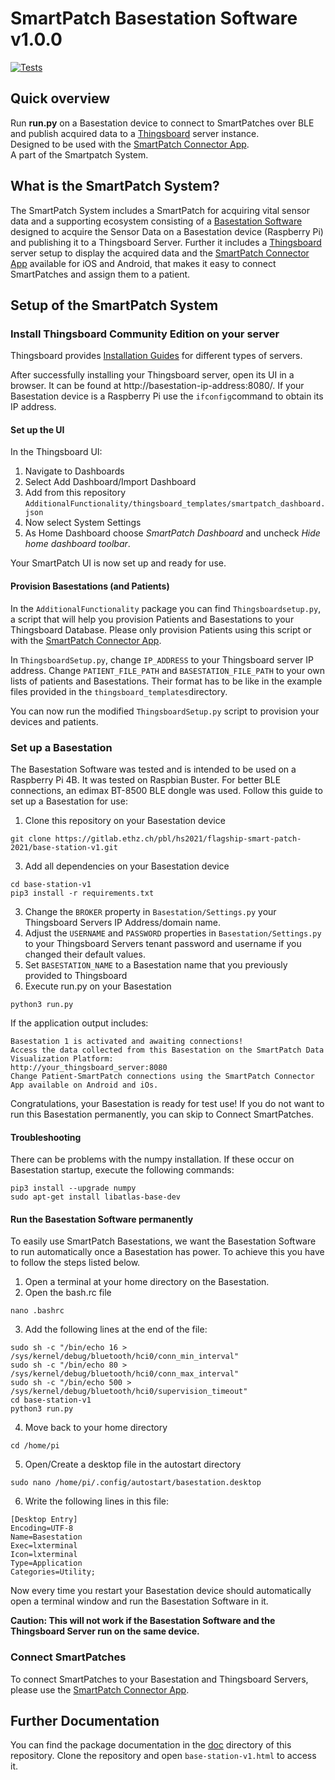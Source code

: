 # SmartPatch Basestation Software v1.0.0

[![Tests](https://img.shields.io/github/workflow/status/cyrillknecht/smartpatch_basestation_software/Pytest/main?label=tests&logo=github&style=flat-square)](https://github.com/cyrillknecht/smartpatch_basestation_software/actions/workflows/pytest.yml)


## Quick overview
Run **run.py** on a Basestation device to connect to SmartPatches over BLE
and publish acquired data to a [Thingsboard](https://thingsboard.io/) server instance.  
Designed to be used with the 
[SmartPatch Connector App](https://gitlab.ethz.ch/pbl/hs2021/flagship-smart-patch-2021/connector-app-v1).  
A part of the Smartpatch System.

## What is the SmartPatch System?
The SmartPatch System includes a SmartPatch for acquiring vital sensor data and a supporting ecosystem consisting of a 
[Basestation Software](https://gitlab.ethz.ch/pbl/hs2021/flagship-smart-patch-2021/base-station-v1) 
designed to acquire the Sensor Data on a Basestation device (Raspberry Pi) and publishing it to a Thingsboard Server.
Further it includes a [Thingsboard](https://thingsboard.io/) server setup to display the acquired data and the 
[SmartPatch Connector App](https://gitlab.ethz.ch/pbl/hs2021/flagship-smart-patch-2021/connector-app-v1) 
available for iOS and Android, that makes it easy to connect SmartPatches and assign them to a patient.

## Setup of the SmartPatch System

### Install Thingsboard Community Edition on your server

Thingsboard provides [Installation Guides](https://thingsboard.io/docs/user-guide/install/installation-options/)
for different types of servers.

After successfully installing your Thingsboard server, open its UI in a browser.
It can be found at http://basestation-ip-address:8080/.
If your Basestation device is a Raspberry Pi use the `ifconfig`command to obtain its IP address.

#### Set up the UI

In the Thingsboard UI:

1. Navigate to Dashboards
2. Select Add Dashboard/Import Dashboard
3. Add from this repository `AdditionalFunctionality/thingsboard_templates/smartpatch_dashboard.json`
4. Now select System Settings
5. As Home Dashboard choose *SmartPatch Dashboard* and uncheck *Hide home dashboard toolbar*.

Your SmartPatch UI is now set up and ready for use.

#### Provision Basestations (and Patients)

In the `AdditionalFunctionality` package you can find `Thingsboardsetup.py`,
a script that will help you provision Patients and Basestations to your Thingsboard Database.
Please only provision Patients using this script or with the 
[SmartPatch Connector App](https://gitlab.ethz.ch/pbl/hs2021/flagship-smart-patch-2021/connector-app-v1).

In `ThingsboardSetup.py`, change `IP_ADDRESS` to your Thingsboard server IP address.
Change `PATIENT_FILE_PATH` and `BASESTATION_FILE_PATH` to your own lists of patients and Basestations.
Their format has to be like in the example files provided in the `thingsboard_templates`directory.

You can now run the modified `ThingsboardSetup.py` script to provision your devices and patients.

### Set up a Basestation

The Basestation Software was tested and is intended to be used on a Raspberry Pi 4B. It was tested on Raspbian Buster. 
For better BLE connections, an edimax BT-8500 BLE dongle was used.
Follow this guide to set up a Basestation for use:

1. Clone this repository on your Basestation device
 ```console
git clone https://gitlab.ethz.ch/pbl/hs2021/flagship-smart-patch-2021/base-station-v1.git
 ```
3. Add all dependencies on your Basestation device

```console
cd base-station-v1
pip3 install -r requirements.txt
```

3. Change the `BROKER` property in `Basestation/Settings.py` your Thingsboard Servers IP Address/domain name. 
4. Adjust the `USERNAME` and `PASSWORD` properties in `Basestation/Settings.py` to your Thingsboard Servers tenant
password and username if you changed their default values.
5. Set `BASESTATION_NAME` to a Basestation name that you previously provided to Thingsboard
6. Execute run.py on your Basestation

```console
python3 run.py
```


If the application output includes:  

```console
Basestation 1 is activated and awaiting connections!
Access the data collected from this Basestation on the SmartPatch Data Visualization Platform:
http://your_thingsboard_server:8080
Change Patient-SmartPatch connections using the SmartPatch Connector App available on Android and iOs.
```

Congratulations, your Basestation is ready for test use!
If you do not want to run this Basestation permanently, you can skip to Connect SmartPatches.

#### Troubleshooting
There can be problems with the numpy installation. If these occur on Basestation startup, execute the following
commands:

```console
pip3 install --upgrade numpy
sudo apt-get install libatlas-base-dev
```

#### Run the Basestation Software permanently

To easily use SmartPatch Basestations, we want the Basestation Software to run automatically once a
Basestation has power. To achieve this you have to follow the steps listed below.

1. Open a terminal at your home directory on the Basestation.
2. Open the bash.rc file

```console
nano .bashrc
```
3. Add the following lines at the end of the file:

```console
sudo sh -c "/bin/echo 16 > /sys/kernel/debug/bluetooth/hci0/conn_min_interval"
sudo sh -c "/bin/echo 80 > /sys/kernel/debug/bluetooth/hci0/conn_max_interval"
sudo sh -c "/bin/echo 500 > /sys/kernel/debug/bluetooth/hci0/supervision_timeout"
cd base-station-v1
python3 run.py
```

4. Move back to your home directory

```console
cd /home/pi
```

5. Open/Create a desktop file in the autostart directory

```console
sudo nano /home/pi/.config/autostart/basestation.desktop 
```

6. Write the following lines in this file:

```shell
[Desktop Entry]
Encoding=UTF-8
Name=Basestation
Exec=lxterminal
Icon=lxterminal
Type=Application
Categories=Utility;
```

Now every time you restart your Basestation device should automatically open a terminal window and
run the Basestation Software in it.

**Caution: This will not work if the Basestation Software and the Thingsboard Server run on the same device.**

### Connect SmartPatches

To connect SmartPatches to your Basestation and Thingsboard Servers, please use the 
[SmartPatch Connector App](https://gitlab.ethz.ch/pbl/hs2021/flagship-smart-patch-2021/connector-app-v1).

## Further Documentation
You can find the package documentation in the [doc](/doc) directory of this repository.
Clone the repository and open `base-station-v1.html` to access it.




   


